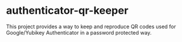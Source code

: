 # authenticator-qr-keeper

This project provides a way to keep and reproduce QR codes used for Google/Yubikey Authenticator in a password protected way.